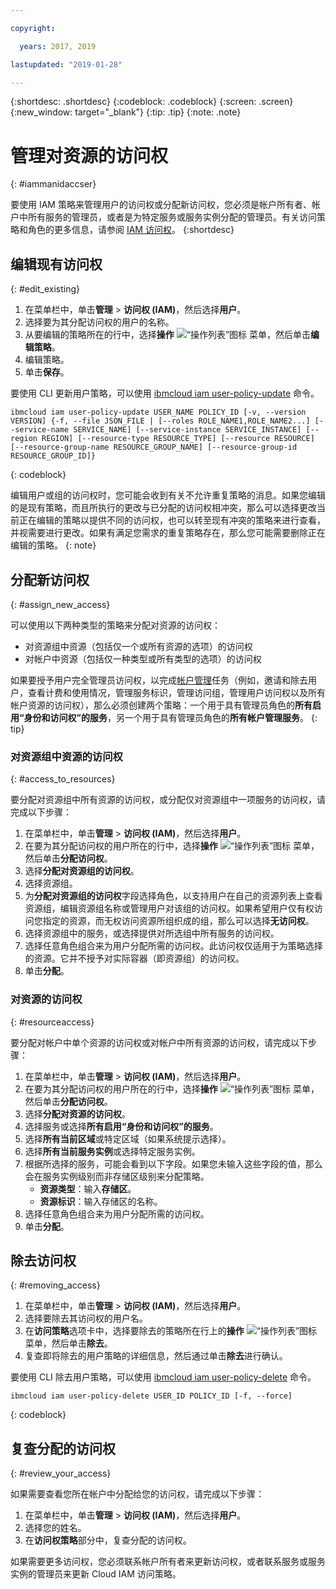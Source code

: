 ```yaml
---

copyright:

  years: 2017, 2019

lastupdated: "2019-01-28"

---
```


{:shortdesc: .shortdesc}
{:codeblock: .codeblock}
{:screen: .screen}
{:new_window: target="_blank"}
{:tip: .tip}
{:note: .note}

# 管理对资源的访问权
{: #iammanidaccser}

要使用 IAM 策略来管理用户的访问权或分配新访问权，您必须是帐户所有者、帐户中所有服务的管理员，或者是为特定服务或服务实例分配的管理员。有关访问策略和角色的更多信息，请参阅 [IAM 访问权](/docs/iam?topic=iam-userroles#userroles)。
{:shortdesc} 

## 编辑现有访问权
{: #edit_existing}

1. 在菜单栏中，单击**管理** &gt; **访问权 (IAM)**，然后选择**用户**。
2. 选择要为其分配访问权的用户的名称。
3. 从要编辑的策略所在的行中，选择**操作** ![“操作列表”图标](../icons/action-menu-icon.svg) 菜单，然后单击**编辑策略**。
4. 编辑策略。
5. 单击**保存**。

要使用 CLI 更新用户策略，可以使用 [ibmcloud iam user-policy-update](/docs/cli/reference/ibmcloud?topic=cloud-cli-ibmcloud_commands_iam#ibmcloud_iam_user_policy_update) 命令。
```
ibmcloud iam user-policy-update USER_NAME POLICY_ID [-v, --version VERSION] {-f, --file JSON_FILE | [--roles ROLE_NAME1,ROLE_NAME2...] [--service-name SERVICE_NAME] [--service-instance SERVICE_INSTANCE] [--region REGION] [--resource-type RESOURCE_TYPE] [--resource RESOURCE] [--resource-group-name RESOURCE_GROUP_NAME] [--resource-group-id RESOURCE_GROUP_ID]}
```
{: codeblock}

编辑用户或组的访问权时，您可能会收到有关不允许重复策略的消息。如果您编辑的是现有策略，而且所执行的更改与已分配的访问权相冲突，那么可以选择更改当前正在编辑的策略以提供不同的访问权，也可以转至现有冲突的策略来进行查看，并视需要进行更改。如果有满足您需求的重复策略存在，那么您可能需要删除正在编辑的策略。
{: note}

## 分配新访问权
{: #assign_new_access}

可以使用以下两种类型的策略来分配对资源的访问权： 

* 对资源组中资源（包括仅一个或所有资源的选项）的访问权
* 对帐户中资源（包括仅一种类型或所有类型的选项）的访问权

如果要授予用户完全管理员访问权，以完成[帐户管理](/docs/iam?topic=iam-account-services#account-services)任务（例如，邀请和除去用户，查看计费和使用情况，管理服务标识，管理访问组，管理用户访问权以及所有帐户资源的访问权），那么必须创建两个策略：一个用于具有管理员角色的**所有启用“身份和访问权”的服务**，另一个用于具有管理员角色的**所有帐户管理服务**。
{: tip}

### 对资源组中资源的访问权 
{: #access_to_resources}

要分配对资源组中所有资源的访问权，或分配仅对资源组中一项服务的访问权，请完成以下步骤：

1. 在菜单栏中，单击**管理** &gt; **访问权 (IAM)**，然后选择**用户**。
2. 在要为其分配访问权的用户所在的行中，选择**操作** ![“操作列表”图标](../icons/action-menu-icon.svg) 菜单，然后单击**分配访问权**。
3. 选择**分配对资源组的访问权**。
4. 选择资源组。
5. 为**分配对资源组的访问权**字段选择角色，以支持用户在自己的资源列表上查看资源组，编辑资源组名称或管理用户对该组的访问权。如果希望用户仅有权访问您指定的资源，而无权访问资源所组织成的组，那么可以选择**无访问权**。
6. 选择资源组中的服务，或选择提供对所选组中所有服务的访问权。
7. 选择任意角色组合来为用户分配所需的访问权。此访问权仅适用于为策略选择的资源。它并不授予对实际容器（即资源组）的访问权。
8. 单击**分配**。

### 对资源的访问权
{: #resourceaccess}

要分配对帐户中单个资源的访问权或对帐户中所有资源的访问权，请完成以下步骤： 

1. 在菜单栏中，单击**管理** &gt; **访问权 (IAM)**，然后选择**用户**。
2. 在要为其分配访问权的用户所在的行中，选择**操作** ![“操作列表”图标](../icons/action-menu-icon.svg) 菜单，然后单击**分配访问权**。
3. 选择**分配对资源的访问权**。
4. 选择服务或选择**所有启用“身份和访问权”的服务**。
5. 选择**所有当前区域**或特定区域（如果系统提示选择）。 
6. 选择**所有当前服务实例**或选择特定服务实例。
7. 根据所选择的服务，可能会看到以下字段。如果您未输入这些字段的值，那么会在服务实例级别而非存储区级别来分配策略。 
    * **资源类型**：输入**存储区**。
    * **资源标识**：输入存储区的名称。
8. 选择任意角色组合来为用户分配所需的访问权。
9. 单击**分配**。

## 除去访问权
{: #removing_access}

1. 在菜单栏中，单击**管理** &gt; **访问权 (IAM)**，然后选择**用户**。
2. 选择要除去其访问权的用户名。
3. 在**访问策略**选项卡中，选择要除去的策略所在行上的**操作** ![“操作列表”图标](../icons/action-menu-icon.svg) 菜单，然后单击**除去**。  
4. 复查即将除去的用户策略的详细信息，然后通过单击**除去**进行确认。

要使用 CLI 除去用户策略，可以使用 [ibmcloud iam user-policy-delete](/docs/cli/reference/ibmcloud?topic=cloud-cli-ibmcloud_iam_user_policy_delete#ibmcloud_iam_user_policy_delete) 命令。
```
ibmcloud iam user-policy-delete USER_ID POLICY_ID [-f, --force]
```
{: codeblock}

## 复查分配的访问权
{: #review_your_access}

如果需要查看您所在帐户中分配给您的访问权，请完成以下步骤：

1. 在菜单栏中，单击**管理** &gt; **访问权 (IAM)**，然后选择**用户**。
3. 选择您的姓名。
4. 在**访问权策略**部分中，复查分配的访问权。

如果需要更多访问权，您必须联系帐户所有者来更新访问权，或者联系服务或服务实例的管理员来更新 Cloud IAM 访问策略。
